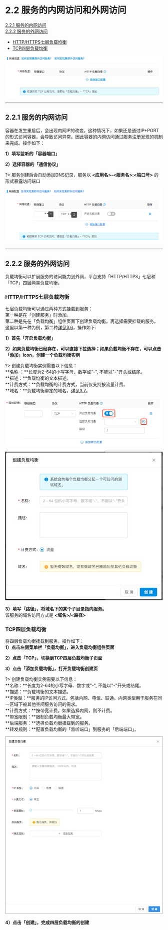 # 2.2 服务的内网访问和外网访问  

[2.2.1 服务的内网访问](#jump1)    
[2.2.2 服务的外网访问](#jump2)    

- [HTTP/HTTPS七层负载均衡](#jump21)    
- [TCP四层负载均衡](#jump22)

![](_figures/quick-start/cluster-app-netconfig.png)

***
## <span id="jump1">2.2.1 服务的内网访问</span>
容器在发生重启后，会出现内网IP的改变。这种情况下，如果还是通过IP+PORT的形式访问容器，会导致访问异常。因此容器的内网访问通过服务注册发现的机制来完成。操作如下：    

**1）填写监听的「容器端口」**

**2）选择容器的「通信协议」**

?> 服务创建后会自动添加DNS记录，服务以 **<应用名>-<服务名>:<端口号>** 的形式暴露访问端口

![](_figures/quick-start/cluster-app-inside.png)

***
## <span id="jump2">2.2.2 服务的外网访问</span>
负载均衡可以扩展服务的访问能力到外网，平台支持「HTTP/HTTPS」七层和「TCP」四层两类负载均衡。
    
### <span id="jump21">HTTP/HTTPS七层负载均衡</span>
七层负载均衡可以通过两种方式挂载到服务：    
第一种是在「创建服务」时添加。    
第二种是先在「负载均衡」组件页面下创建负载均衡，再选择需要挂载的服务。    
这里以第一种为例，第二种[详见3.6](user-guide/loadbalance.md)，操作如下:    

**1）首先「开启负载均衡」**

**2）如果负载均衡已经存在，可以直接下拉选择；如果负载均衡不存在，可以点击「添加」icon，创建一个负载均衡实例**

?> 创建负载均衡实例需要以下信息：		
   **名称·：**长度为2-64的小写字母、数字或"-", 不能以"-"开头或结尾。<br>
   **描述：**负载均衡的文本描述。<br>
   **计费方式：**负载均衡的计费方式，当前仅支持按流量计费。<br>
   **域名：**负载均衡绑定的域名，[详见3.7](user-guide/domain.md)。<br>

![](_figures/quick-start/cluster-app-7loadbalance-on.png)

![](_figures/quick-start/cluster-app-7loadbalance-on2.png)


**3）填写「路径」，将域名下的某个子目录指向服务。**   
该服务的域名访问方式是 **<域名>/<路径>**

### <span id="jump22">TCP四层负载均衡</span>    

将四层负载均衡挂载到服务，操作如下：    
**1）点击左侧菜单栏「负载均衡」，进入负载均衡组件页面**

**2）点击「TCP」，切换到TCP四层负载均衡子页面**

**3）点击「添加负载均衡」，打开负载均衡创建页**

?> 创建负载均衡实例需要以下信息：		
   **名称：**长度为2-64的小写字母、数字或"-", 不能以"-"开头或结尾。<br>
   **描述：**负载均衡的文本描述。<br>
   **IP类型：**服务的IP访问方式，包括内网、电信、联通。内网类型用于服务在同一区域下被其他空间服务访问的需求。<br>
   **计费方式：**按带宽计费。如果选择内网，则不计费。<br>
   **带宽限制：**限制负载均衡最大带宽。<br>
   **后端服务：**选择负载均衡挂载到的服务。<br>
   **转发规则：**配置负载均衡的「监听端口」到服务的「后端端口」。<br>

![](_figures/quick-start/cluster-app-balance4-1.png) 
   
**4）点击「创建」，完成四层负载均衡的创建**    